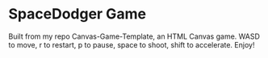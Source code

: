 # SpaceDodger Game

Built from my repo Canvas-Game-Template, an HTML Canvas game. WASD to move, r to restart, p to pause, space to shoot, shift to accelerate. Enjoy!
